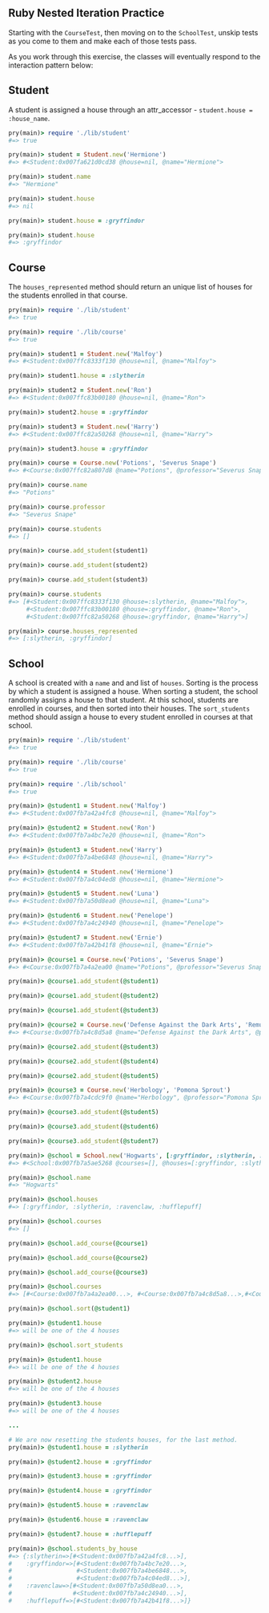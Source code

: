 ## Ruby Nested Iteration Practice

Starting with the `CourseTest`, then moving on to the `SchoolTest`, unskip tests as you come to them and make each of those tests pass.

As you work through this exercise, the classes will eventually respond to the interaction pattern below:

## Student

A student is assigned a house through an attr_accessor - `student.house = :house_name`.

```ruby
pry(main)> require './lib/student'
#=> true

pry(main)> student = Student.new('Hermione')
#=> #<Student:0x007fa621d0cd38 @house=nil, @name="Hermione">

pry(main)> student.name
#=> "Hermione"

pry(main)> student.house
#=> nil

pry(main)> student.house = :gryffindor

pry(main)> student.house
#=> :gryffindor
```


## Course

The `houses_represented` method should return an unique list of houses for the students enrolled in that course.

```ruby
pry(main)> require './lib/student'
#=> true

pry(main)> require './lib/course'
#=> true

pry(main)> student1 = Student.new('Malfoy')    
#=> #<Student:0x007ffc8333f130 @house=nil, @name="Malfoy">

pry(main)> student1.house = :slytherin    

pry(main)> student2 = Student.new('Ron')    
#=> #<Student:0x007ffc83b00180 @house=nil, @name="Ron">

pry(main)> student2.house = :gryffindor    

pry(main)> student3 = Student.new('Harry')    
#=> #<Student:0x007ffc82a50268 @house=nil, @name="Harry">

pry(main)> student3.house = :gryffindor    

pry(main)> course = Course.new('Potions', 'Severus Snape')    
#=> #<Course:0x007ffc82a807d8 @name="Potions", @professor="Severus Snape", @students=[]>

pry(main)> course.name
#=> "Potions"

pry(main)> course.professor
#=> "Severus Snape"

pry(main)> course.students
#=> []

pry(main)> course.add_student(student1)    

pry(main)> course.add_student(student2)    

pry(main)> course.add_student(student3)    

pry(main)> course.students
#=> [#<Student:0x007ffc8333f130 @house=:slytherin, @name="Malfoy">,
     #<Student:0x007ffc83b00180 @house=:gryffindor, @name="Ron">,
     #<Student:0x007ffc82a50268 @house=:gryffindor, @name="Harry">]

pry(main)> course.houses_represented
#=> [:slytherin, :gryffindor]
```

## School

A school is created with a `name` and and list of `houses`.  Sorting is the process by which a student is assigned a house. When sorting a student, the school randomly assigns a house to that student.  At this school, students are enrolled in courses, and then sorted into their houses. The `sort_students` method should assign a house to every student enrolled in courses at that school.

```ruby
pry(main)> require './lib/student'
#=> true

pry(main)> require './lib/course'
#=> true

pry(main)> require './lib/school'
#=> true

pry(main)> @student1 = Student.new('Malfoy')
#=> #<Student:0x007fb7a42a4fc8 @house=nil, @name="Malfoy">

pry(main)> @student2 = Student.new('Ron')    
#=> #<Student:0x007fb7a4bc7e20 @house=nil, @name="Ron">

pry(main)> @student3 = Student.new('Harry')    
#=> #<Student:0x007fb7a4be6848 @house=nil, @name="Harry">

pry(main)> @student4 = Student.new('Hermione')    
#=> #<Student:0x007fb7a4c04ed8 @house=nil, @name="Hermione">

pry(main)> @student5 = Student.new('Luna')    
#=> #<Student:0x007fb7a50d8ea0 @house=nil, @name="Luna">

pry(main)> @student6 = Student.new('Penelope')    
#=> #<Student:0x007fb7a4c24940 @house=nil, @name="Penelope">

pry(main)> @student7 = Student.new('Ernie')    
#=> #<Student:0x007fb7a42b41f8 @house=nil, @name="Ernie">

pry(main)> @course1 = Course.new('Potions', 'Severus Snape')    
#=> #<Course:0x007fb7a4a2ea00 @name="Potions", @professor="Severus Snape", @students=[]>

pry(main)> @course1.add_student(@student1)    

pry(main)> @course1.add_student(@student2)    

pry(main)> @course1.add_student(@student3)    

pry(main)> @course2 = Course.new('Defense Against the Dark Arts', 'Remus Lupin')    
#=> #<Course:0x007fb7a4c8d5a8 @name="Defense Against the Dark Arts", @professor="Remus Lupin", @students=[]>

pry(main)> @course2.add_student(@student3)    

pry(main)> @course2.add_student(@student4)    

pry(main)> @course2.add_student(@student5)    

pry(main)> @course3 = Course.new('Herbology', 'Pomona Sprout')    
#=> #<Course:0x007fb7a4cdc9f0 @name="Herbology", @professor="Pomona Sprout", @students=[]>

pry(main)> @course3.add_student(@student5)    

pry(main)> @course3.add_student(@student6)    

pry(main)> @course3.add_student(@student7)    

pry(main)> @school = School.new('Hogwarts', [:gryffindor, :slytherin, :ravenclaw, :hufflepuff])    
#=> #<School:0x007fb7a5ae5268 @courses=[], @houses=[:gryffindor, :slytherin, :ravenclaw, :hufflepuff], @name="Hogwarts">

pry(main)> @school.name
#=> "Hogwarts"

pry(main)> @school.houses
#=> [:gryffindor, :slytherin, :ravenclaw, :hufflepuff]

pry(main)> @school.courses
#=> []

pry(main)> @school.add_course(@course1)

pry(main)> @school.add_course(@course2)

pry(main)> @school.add_course(@course3)

pry(main)> @school.courses
#=> [#<Course:0x007fb7a4a2ea00...>, #<Course:0x007fb7a4c8d5a8...>,#<Course:0x007fb7a4cdc9f0...>]

pry(main)> @school.sort(@student1)

pry(main)> @student1.house
#=> will be one of the 4 houses

pry(main)> @school.sort_students

pry(main)> @student1.house
#=> will be one of the 4 houses

pry(main)> @student2.house
#=> will be one of the 4 houses

pry(main)> @student3.house
#=> will be one of the 4 houses

...

# We are now resetting the students houses, for the last method.
pry(main)> @student1.house = :slytherin    

pry(main)> @student2.house = :gryffindor    

pry(main)> @student3.house = :gryffindor    

pry(main)> @student4.house = :gryffindor    

pry(main)> @student5.house = :ravenclaw    

pry(main)> @student6.house = :ravenclaw    

pry(main)> @student7.house = :hufflepuff    

pry(main)> @school.students_by_house
#=> {:slytherin=>[#<Student:0x007fb7a42a4fc8...>],
#    :gryffindor=>[#<Student:0x007fb7a4bc7e20...>,
#                  #<Student:0x007fb7a4be6848...>,
#                  #<Student:0x007fb7a4c04ed8...>],
#    :ravenclaw=>[#<Student:0x007fb7a50d8ea0...>,
#                 #<Student:0x007fb7a4c24940...>],
#    :hufflepuff=>[#<Student:0x007fb7a42b41f8...>]}
```
